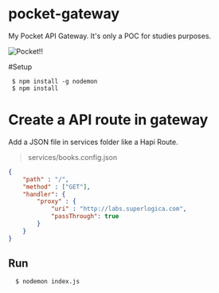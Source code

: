 # pocket-gateway
My Pocket API Gateway. It's only a POC for studies purposes.

![Pocket!!](https://i2.wp.com/trickybabaji.com/wp-content/uploads/2017/03/unnamed.png?resize=300%2C300)

#Setup 

```
 $ npm install -g nodemon
 $ npm install 
```

# Create a API route in gateway 

Add a JSON file in services folder like a Hapi Route.

> services/books.config.json

```json
{
    "path" : "/",
    "method" : ["GET"],
    "handler": {
        "proxy" : {
            "uri" : "http://labs.superlogica.com",
            "passThrough": true
        }
    }
}
```

## Run 

```
  $ nodemon index.js
```

